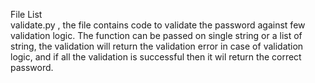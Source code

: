 
File List
<br>
validate.py , the file contains code to validate the password against few validation logic. The function can be passed on single string or a list of string, the validation will return the validation error in case of validation logic, and if all the validation is successful then it wil return the correct password.
